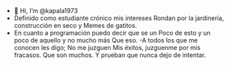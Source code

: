 - 👋 Hi, I’m @kapala1973
- Definido como estudiante crónico mis intereses
Rondan por la jardinería, construcción en seco y 
Memes de gatitos.
- En cuanto a programación puedo decir que se un 
Poco de esto y un poco de aquello y no mucho más
Que eso.
-A todos los que me conocen les digo; No me juzguen 
Mis éxitos, juzguenme por mis fracasos. 
Que son muchos. 
         Y prueban que nunca dejo de intentar.
